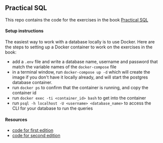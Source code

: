 ## Practical SQL

This repo contains the code for the exercises in the book [Practical SQL](https://nostarch.com/practical-sql-2nd-edition/)

#### Setup instructions

The easiest way to work with a database locally is to use Docker. Here are the steps to setting up a Docker container to work on the exercises in the book:

-   add a `.env` file and write a database name, username and password that match the variable names of the `docker-compose` file
-   in a terminal window, run `docker-compose up -d` which will create the image if you don't have it locally already, and will start the postgres database container.
-   run `docker ps` to confirm that the container is running, and copy the container id
-   run `docker exec -ti <container_id> bash` to get into the container
-   run `psql -h localhost -U <username> <database_name>` to access the CLI for your database to run the queries

#### Resources

-   [code for first edition](https://github.com/anthonydb/practical-sql)
-   [code for second edition](https://github.com/anthonydb/practical-sql-2)
